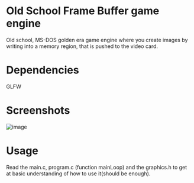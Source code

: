 # Old School Frame Buffer game engine
Old school, MS-DOS golden era game engine where you create images by writing into a memory region, that is pushed to the video card.

# Dependencies
GLFW
# Screenshots
![image](https://user-images.githubusercontent.com/808249/127040471-7ea12999-0d7c-4cec-a587-49ed1a26e8e5.png)


# Usage
Read the main.c, program.c (function mainLoop) and the graphics.h to get at basic understanding of how to use it(should be enough).
